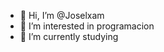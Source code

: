 - 👋 Hi, I’m @Joselxam
- 👀 I’m interested in programacion
- 🌱 I’m currently studying
<!---
Joselxam/Joselxam is a ✨ special ✨ repository because its `README.md` (this file) appears on your GitHub profile.
You can click the Preview link to take a look at your changes.
--->
